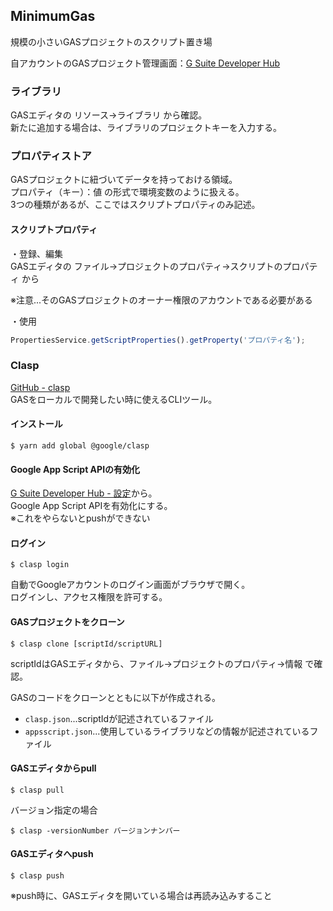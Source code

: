## MinimumGas
規模の小さいGASプロジェクトのスクリプト置き場

自アカウントのGASプロジェクト管理画面：[G Suite Developer Hub](https://script.google.com/home)

### ライブラリ
GASエディタの リソース→ライブラリ から確認。  
新たに追加する場合は、ライブラリのプロジェクトキーを入力する。

### プロパティストア
GASプロジェクトに紐づいてデータを持っておける領域。  
プロパティ（キー）：値 の形式で環境変数のように扱える。  
3つの種類があるが、ここではスクリプトプロパティのみ記述。

#### スクリプトプロパティ
・登録、編集  
GASエディタの ファイル→プロジェクトのプロパティ→スクリプトのプロパティ から

※注意...そのGASプロジェクトのオーナー権限のアカウントである必要がある

・使用  
```js
PropertiesService.getScriptProperties().getProperty('プロパティ名');
```

### Clasp
[GitHub - clasp](https://github.com/google/clasp)  
GASをローカルで開発したい時に使えるCLIツール。

#### インストール
```
$ yarn add global @google/clasp
```

#### Google App Script APIの有効化
[G Suite Developer Hub - 設定](https://script.google.com/home/usersettings)から。  
Google App Script APIを有効化にする。  
※これをやらないとpushができない

#### ログイン
```
$ clasp login
```
自動でGoogleアカウントのログイン画面がブラウザで開く。  
ログインし、アクセス権限を許可する。

#### GASプロジェクトをクローン
```
$ clasp clone [scriptId/scriptURL]
```
scriptIdはGASエディタから、ファイル→プロジェクトのプロパティ→情報 で確認。

GASのコードをクローンとともに以下が作成される。
- `clasp.json`...scriptIdが記述されているファイル
- `appsscript.json`...使用しているライブラリなどの情報が記述されているファイル

#### GASエディタからpull
```
$ clasp pull
```

バージョン指定の場合
```
$ clasp -versionNumber バージョンナンバー
```

#### GASエディタへpush
```
$ clasp push
```
※push時に、GASエディタを開いている場合は再読み込みすること

